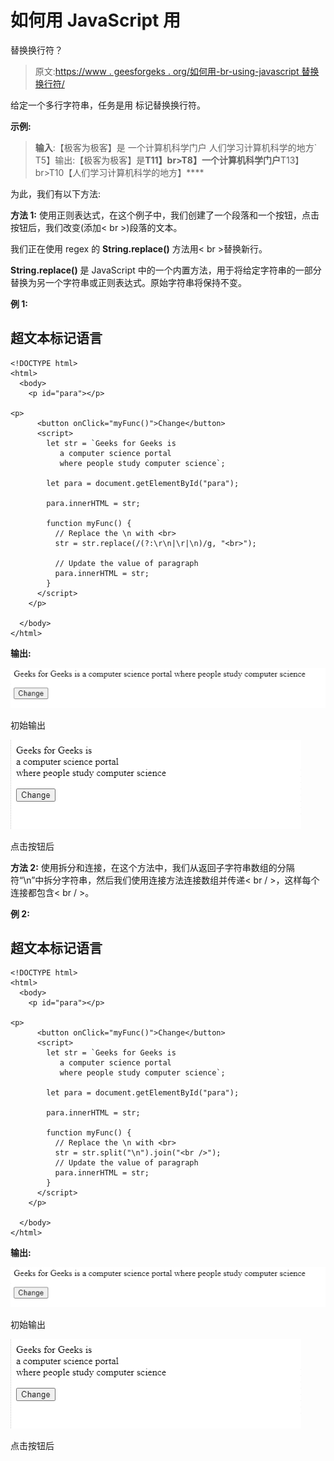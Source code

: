 # 如何用 JavaScript 用
替换换行符？

> 原文:[https://www . geesforgeks . org/如何用-br-using-javascript 替换换行符/](https://www.geeksforgeeks.org/how-to-replace-line-breaks-with-br-using-javascript/)

给定一个多行字符串，任务是用
标记替换换行符。

**示例:**

> **输入**:【极客为极客】是
> 一个计算机科学门户
> 人们学习计算机科学的地方`
> T5】输出:【极客为极客】是**T11】br>T8】一个计算机科学门户**T13】br>T10【人们学习计算机科学的地方】****

为此，我们有以下方法:

**方法 1:** 使用正则表达式，在这个例子中，我们创建了一个段落和一个按钮，点击按钮后，我们改变(添加< br >)段落的文本。

我们正在使用 regex 的 **String.replace()** 方法用< br >替换新行。

**String.replace()** 是 JavaScript 中的一个内置方法，用于将给定字符串的一部分替换为另一个字符串或正则表达式。原始字符串将保持不变。

**例 1:**

## 超文本标记语言

```
<!DOCTYPE html>
<html>
  <body>
    <p id="para"></p>

<p>
      <button onClick="myFunc()">Change</button>
      <script>
        let str = `Geeks for Geeks is
           a computer science portal
           where people study computer science`;

        let para = document.getElementById("para");

        para.innerHTML = str;

        function myFunc() {
          // Replace the \n with <br>
          str = str.replace(/(?:\r\n|\r|\n)/g, "<br>");

          // Update the value of paragraph
          para.innerHTML = str;
        }
      </script>
    </p>

  </body>
</html>
```

**输出:**

![](img/27655cf85bad92c8d85c646a49834624.png)

初始输出

![](img/eea30d4aa6b7d66b629cca9ab9123a9c.png)

点击按钮后

**方法 2:** 使用拆分和连接，在这个方法中，我们从返回子字符串数组的分隔符“\n”中拆分字符串，然后我们使用连接方法连接数组并传递< br / >，这样每个连接都包含< br / >。

**例 2:**

## 超文本标记语言

```
<!DOCTYPE html>
<html>
  <body>
    <p id="para"></p>

<p>
      <button onClick="myFunc()">Change</button>
      <script>
        let str = `Geeks for Geeks is
           a computer science portal
           where people study computer science`;

        let para = document.getElementById("para");

        para.innerHTML = str;

        function myFunc() {
          // Replace the \n with <br>
          str = str.split("\n").join("<br />");
          // Update the value of paragraph
          para.innerHTML = str;
        }
      </script>
    </p>

  </body>
</html>
```

**输出:**

![](img/27655cf85bad92c8d85c646a49834624.png)

初始输出

![](img/eea30d4aa6b7d66b629cca9ab9123a9c.png)

点击按钮后